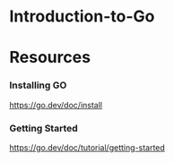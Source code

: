 # Introduction-to-Go

# Resources
### Installing GO
https://go.dev/doc/install

### Getting Started
https://go.dev/doc/tutorial/getting-started

